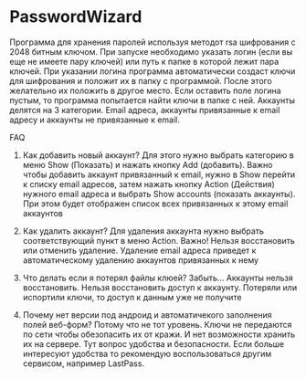 # PasswordWizard
Программа для хранения паролей используя методот rsa шифрования с 2048
битным ключом. 
При запуске необходимо указать логин (если вы еще не имеете
пару ключей) или путь к папке в которой лежит пара ключей. При указании логина
программа автоматически создаст ключи для шифрования и положит их в папку с 
программой. После этого желательно их положить в другое место. Если оставить
поле логина пустым, то программа попытается найти ключи в папке с ней.
Аккаунты делятся на 3 категории. Email адреса, аккаунты привязанные к 
email адресу и аккаунты не привязанные к email.

FAQ

1. Как добавить новый аккаунт?
Для этого нужно выбрать категорию в меню Show (Показать) и нажать кнопку Add
(добавить). Важно чтобы добавить аккаунт привязанный к email, нужно в Show 
перейти к списку email адресов, затем нажать кнопку Action (Действия) 
нужного email адреса и выбрать Show accounts (показать аккаунты). При этом
будет отображен список всех привязанных к этому email аккаунтов

2. Как удалить аккаунт?
Для удаления аккаунта нужно выбрать соответствующий пункт в меню Action. 
Важно! Нельзя восстановить или отменить удаление. Удаление email адреса 
приведет к автоматическому удалению аккаунтов привязанных к нему

3. Что делать если я потерял файлы клюей?
Забыть... Аккаунты нельзя восстановить. Нельзя восстановить доступ к аккаунту.
Потеряли или испортили ключи, то доступ к данным уже не получите

4. Почему нет версии под андроид и автоматичекого заполнения полей веб-форм?
Потому что не тот уровень. Ключи не передаются по сети чтобы обезопасить их
от кражи. И нет возможности хранить их на сервере. Тут вопрос удобства и 
безопасности. Если больше интересуют удобства то рекомендую воспользоваться
другим сервисом, например LastPass.
